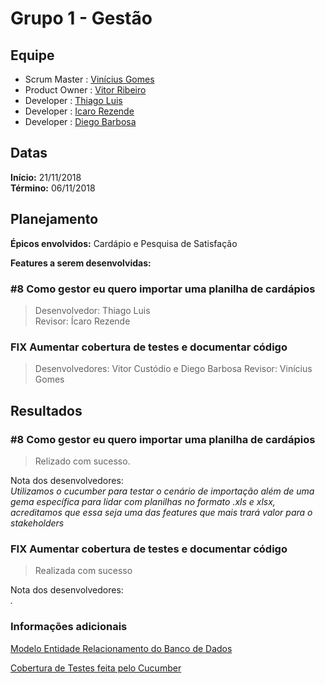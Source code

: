 # Grupo 1 - Gestão

## Equipe

* Scrum Master  : [Vinícius Gomes](https://github.com/vgdsouza "@vgdsouza")
* Product Owner : [Vitor Ribeiro](https://github.com/VitorRibeiroCustodio "@VitorRibeiroCustodio")
* Developer     : [Thiago Luis](https://github.com/thiagolrpinho "@thiagolrpinho")
* Developer     : [Icaro Rezende](https://github.com/icaronr "@icaronr")
* Developer     : [Diego Barbosa](https://github.com/dieg0D "@dieg0D")

## Datas

**Início:** 21/11/2018  
**Término:** 06/11/2018  

## Planejamento

**Épicos envolvidos:** Cardápio e Pesquisa de Satisfação

**Features a serem desenvolvidas:**  

### #8 Como gestor eu quero importar uma planilha de cardápios

>Desenvolvedor: Thiago Luis  
Revisor: Ícaro Rezende

### FIX Aumentar cobertura de testes e documentar código
>Desenvolvedores: Vitor Custódio e Diego Barbosa
Revisor: Vinícius Gomes

## Resultados

### #8 Como gestor eu quero importar uma planilha de cardápios

>Relizado com sucesso.

Nota dos desenvolvedores:  
_Utilizamos o cucumber para testar o cenário de importação além de uma gema específica para lidar com planilhas no formato .xls e xlsx, acreditamos que essa seja uma das features que mais trará valor para o stakeholders_


### FIX Aumentar cobertura de testes e documentar código

>Realizada com sucesso

Nota dos desenvolvedores:  
_._

### Informações adicionais

[Modelo Entidade Relacionamento do Banco de Dados](https://github.com/EngSwCIC/RUMOR/blob/develop_grupo_1/erd.pdf)

[Cobertura de Testes feita pelo Cucumber](https://github.com/EngSwCIC/RUMOR/blob/develop_grupo_1/coverage/cucumber/index.html)